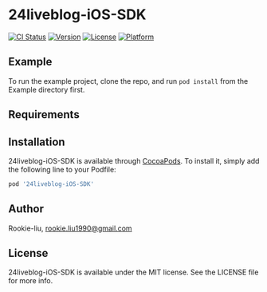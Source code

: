 # 24liveblog-iOS-SDK

[![CI Status](https://img.shields.io/travis/Rookie-liu/24liveblog-iOS-SDK.svg?style=flat)](https://travis-ci.org/Rookie-liu/24liveblog-iOS-SDK)
[![Version](https://img.shields.io/cocoapods/v/24liveblog-iOS-SDK.svg?style=flat)](https://cocoapods.org/pods/24liveblog-iOS-SDK)
[![License](https://img.shields.io/cocoapods/l/24liveblog-iOS-SDK.svg?style=flat)](https://cocoapods.org/pods/24liveblog-iOS-SDK)
[![Platform](https://img.shields.io/cocoapods/p/24liveblog-iOS-SDK.svg?style=flat)](https://cocoapods.org/pods/24liveblog-iOS-SDK)

## Example

To run the example project, clone the repo, and run `pod install` from the Example directory first.

## Requirements

## Installation

24liveblog-iOS-SDK is available through [CocoaPods](https://cocoapods.org). To install
it, simply add the following line to your Podfile:

```ruby
pod '24liveblog-iOS-SDK'
```

## Author

Rookie-liu, rookie.liu1990@gmail.com

## License

24liveblog-iOS-SDK is available under the MIT license. See the LICENSE file for more info.
